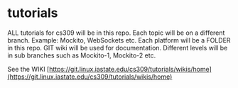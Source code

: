 # tutorials

ALL tutorials for cs309 will be in this repo.
Each topic will be on a different branch. Example: Mockito, WebSockets etc.
Each platform will be a FOLDER in this repo.
GIT wiki will be used for documentation.
Different levels will be in sub branches such as Mockito-1, Mockito-2 etc.

See the WIKI [https://git.linux.iastate.edu/cs309/tutorials/wikis/home](https://git.linux.iastate.edu/cs309/tutorials/wikis/home)